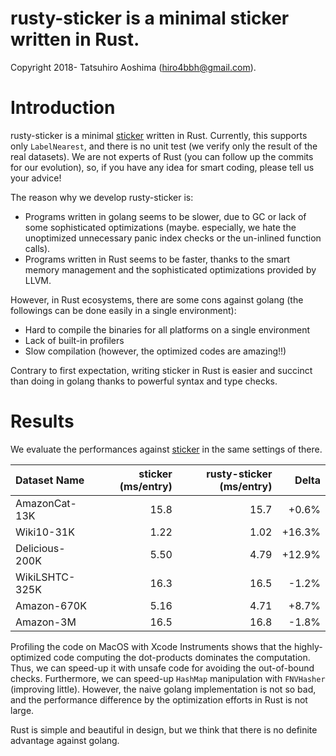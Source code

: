 # rusty-sticker is a minimal sticker written in Rust.

Copyright 2018- Tatsuhiro Aoshima (hiro4bbh@gmail.com).

# Introduction
rusty-sticker is a minimal [sticker](https://github.com/hiro4bbh/sticker) written in Rust.
Currently, this supports only `LabelNearest`, and there is no unit test (we verify only the result of the real datasets).
We are not experts of Rust (you can follow up the commits for our evolution), so, if you have any idea for smart coding, please tell us your advice!

The reason why we develop rusty-sticker is:

- Programs written in golang seems to be slower, due to GC or lack of some sophisticated optimizations (maybe. especially, we hate the unoptimized unnecessary panic index checks or the un-inlined function calls).
- Programs written in Rust seems to be faster, thanks to the smart memory management and the sophisticated optimizations provided by LLVM.

However, in Rust ecosystems, there are some cons against golang (the followings can be done easily in a single environment):

- Hard to compile the binaries for all platforms on a single environment
- Lack of built-in profilers
- Slow compilation (however, the optimized codes are amazing!!)

Contrary to first expectation, writing sticker in Rust is easier and succinct than doing in golang thanks to powerful syntax and type checks.

# Results
We evaluate the performances against [sticker](https://github.com/hiro4bbh/sticker) in the same settings of there.

|Dataset Name|sticker (ms/entry)|rusty-sticker (ms/entry)|Delta|
|:---|---:|---:|---:|
|AmazonCat-13K|15.8|15.7|+0.6%|
|Wiki10-31K|1.22|1.02|+16.3%|
|Delicious-200K|5.50|4.79|+12.9%|
|WikiLSHTC-325K|16.3|16.5|-1.2%|
|Amazon-670K|5.16|4.71|+8.7%|
|Amazon-3M|16.5|16.8|-1.8%|

Profiling the code on MacOS with Xcode Instruments shows that the highly-optimized code computing the dot-products dominates the computation.
Thus, we can speed-up it with unsafe code for avoiding the out-of-bound checks.
Furthermore, we can speed-up `HashMap` manipulation with `FNVHasher` (improving little).
However, the naive golang implementation is not so bad, and the performance difference by the optimization efforts in Rust is not large.

Rust is simple and beautiful in design, but we think that there is no definite advantage against golang.
